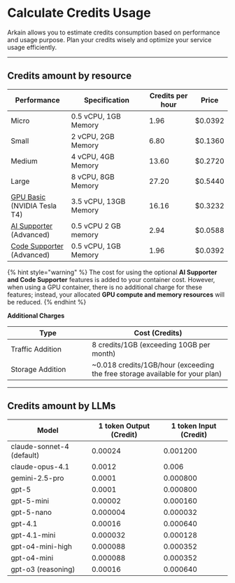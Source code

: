 # Calculate Credits Usage

Arkain allows you to estimate credits consumption based on performance and usage purpose. Plan your credits wisely and optimize your service usage efficiently.&#x20;

***

## Credits amount by resource <a href="#credit-amount-by-resource" id="credit-amount-by-resource"></a>

<table><thead><tr><th width="162">Performance</th><th width="279">Specification</th><th width="154">Credits per hour</th><th>Price</th></tr></thead><tbody><tr><td>Micro</td><td>0.5 vCPU, 1GB Memory</td><td>1.96</td><td>$0.0392</td></tr><tr><td>Small</td><td>2 vCPU, 2GB Memory</td><td>6.80</td><td>$0.1360</td></tr><tr><td>Medium</td><td>4 vCPU, 4GB Memory</td><td>13.60</td><td>$0.2720</td></tr><tr><td>Large</td><td>8 vCPU, 8GB Memory</td><td>27.20</td><td>$0.5440</td></tr><tr><td><a href="../../user-guide/dashboard/container/nvidia-tesla-t4-gpu-container.md">GPU Basic </a>(NVIDIA Tesla T4)</td><td>3.5 vCPU, 13GB Memory</td><td>16.16</td><td>$0.3232</td></tr><tr><td><a href="../../user-guide/arkain-ai/ai-supporter.md">AI Supporter </a>(Advanced)</td><td>0.5 vCPU 2 GB memory</td><td>2.94</td><td>$0.0588</td></tr><tr><td><a href="../../user-guide/workspace/editor/code-supporter.md">Code Supporter</a> (Advanced)</td><td>0.5 vCPU, 1GB Memory</td><td>1.96</td><td>$0.0392</td></tr></tbody></table>

{% hint style="warning" %}
The cost for using the optional **AI Supporter and Code Supporter** features is added to your container cost. However, when using a GPU container, there is no additional charge for these features; instead, your allocated **GPU compute and memory resources** will be reduced.
{% endhint %}

**Additional Charges**

<table><thead><tr><th width="169.59375">Type</th><th>Cost (Credits)</th></tr></thead><tbody><tr><td>Traffic Addition</td><td>8 credits/1GB (exceeding 10GB per month)</td></tr><tr><td>Storage Addition</td><td>~0.018 credits/1GB/hour (exceeding the free storage available for your plan)</td></tr></tbody></table>

***

## Credits amount by LLMs <a href="#credit-amount-by-resource" id="credit-amount-by-resource"></a>

<table><thead><tr><th width="169">Model</th><th>1 token Output (Credit)</th><th>1 token Input (Credit)</th></tr></thead><tbody><tr><td>claude-sonnet-4<br>(default)</td><td>0.00024</td><td>0.001200</td></tr><tr><td>claude-opus-4.1</td><td>0.0012</td><td>0.006</td></tr><tr><td>gemini-2.5-pro</td><td>0.0001</td><td>0.000800</td></tr><tr><td>gpt-5</td><td>0.0001</td><td>0.000800</td></tr><tr><td>gpt-5-mini</td><td>0.00002</td><td>0.000160</td></tr><tr><td>gpt-5-nano</td><td>0.000004</td><td>0.000032</td></tr><tr><td>gpt-4.1</td><td>0.00016</td><td>0.000640</td></tr><tr><td>gpt-4.1-mini</td><td>0.000032</td><td>0.000128</td></tr><tr><td>gpt-o4-mini-high</td><td>0.000088</td><td>0.000352</td></tr><tr><td>gpt-o4-mini</td><td>0.000088</td><td>0.000352</td></tr><tr><td>gpt-o3 (reasoning)</td><td>0.00016</td><td>0.000640</td></tr></tbody></table>
